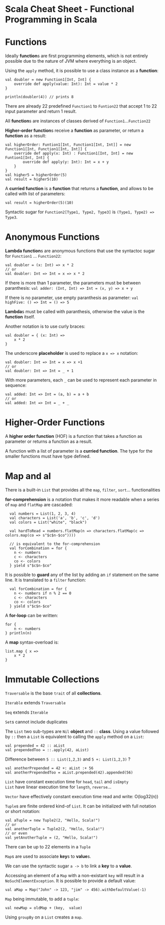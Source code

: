 # Scala Cheat Sheet - Functional Programming in Scala

Functions
=========

Ideally **function**s are first programming elements, which is not entirely possible due to the nature of JVM where everything is an object.

Using the `apply` method, it is possible to use a class instance as a **function**:
```
val doubler = new Function1[Int, Int] {
    override def apply(value: Int): Int = value * 2
}

println(doubler(4)) // prints 8
```

There are already 22 predefined ``Function1`` to ``Funtion22`` that accept 1 to 22 input parameter and return 1 result.

All **function**s are instances of classes derived of `Function1`...`Function22`

**Higher-order function**s receive a **function** as parameter, or return a **function** as a result:
```
val higherOrder: Funtion1[Int, Function1[Int, Int]] = new Function1[Int, Function1[Int, Int]] {
    override def apply(x: Int) : Function1[Int, Int] = new Funtion1[Int, Int] {
        override def apply(y: Int): Int = x + y
    }
}
val higher5 = higherOrder(5)
val result = higher5(10)
```

A **curried function** is a **function** that returns a **function**, and allows to be called with list of parameters:
```
val result = higherOrder(5)(10)
```

Syntactic sugar for `Function2[Type1, Type2, Type3]` is `(Type1, Type2) => Type3`.

Anonymous Functions
===================

**Lambda function**s are anonymous functions that use the syntactoc sugar for `Function1` ... `Function22`:
```
val doubler = (x: Int) => x * 2
// or
val doubler: Int => Int = x => x * 2
```

If there is more than 1 parameter, the parameters must be between paranthesis: `val adder: (Int, Int) => Int = (x, y) => x + y`

If there is no parameter, use empty paranthesis as parameter: `val highFive: () => Int = () => 5`

**Lambda**s must be called with paranthesis, otherwise the value is the **function** itself.

Another notation is to use curly braces:
```
val doubler = { (x: Int) =>
    x * 2
}
```

The underscore **placeholder** is used to replace a `x => x` notation:
```
val doubler: Int => Int = x => x +1
// or
val doubler: Int => Int = _ + 1
```

With more parameters, each `_` can be used to represent each parameter in sequence:
```
val added: Int => Int = (a, b) = a + b
// or
val added: Int => Int = _ + _
```

Higher-Order Functions
======================

A **higher order function** (HOF)  is a function that takes a function as parameter or returns a function as a result.

A function with a list of parameter is a **curried function**. The type for the smaller functions must have type defined.

Map and al
==========

There is a built-in `List` that provides all the `map`, `filter`, `sort`... functionalities

**for-comprehension** is a notation that makes it more readable when a series of `map` and `flatMap` are cascaded:
```
  val numbers = List(1, 2, 3, 4)
  val characters = List('a', 'b', 'c', 'd')
  val colors = List("white", "black")

  val hardToRead = numbers.flatMap(n => characters.flatMap(c => colors.map(co => s"$c$n-$co"))))

  // is equivalent to the for-comprehension
  val forCombination = for {
    n <- numbers
    c <- characters
    co <- colors
  } yield s"$c$n-$co"

```

It is possible to **guard** any of the list by adding an `if` statement on the same line. It is translated to a `filter` function:
```
  val forCombination = for {
    n <- numbers if n % 2 == 0
    c <- characters
    co <- colors
  } yield s"$c$n-$co"

```
A **for-loop** can be written:
```
for {
    n <- numbers
} println(n)
```
A **map** syntax-overload is:
```
list.map { x =>
    x * 2
}
```

Immutable Collections
=====================

`Traversable` is the base `trait` of all **collections**.

`Iterable` extends `Traversable`

`Seq` extends `Iterable`

`Set`s cannot include duplicates

The `List` two sub-types are `Nil` **object** and `::` **class**. Using a value followed by `::` then a `List` is equivalent to calling the `apply` method on a `List`:
```
val prepended = 42 :: aList
val prependedToo = ::.apply(42, aList)
```
Difference between `5 :: List(1,2,3)` and `5 +: List(1,2,3)` ?
```
val anotherPrepended = 42 +: aList :+ 56
val anotherPrependedToo = aList.prepended(42).appended(56)
```

`List` have constant execution time for `head`, `tail` and `isEmpty`  
`List` have linear execution time for `length`, `reverse`...  

`Vector` have effectively constant execution time  read and write: O(log32(n))

`Tuple`s are finite ordered kind-of `List`. It can be initialized with full notation or short notation:
```
val aTuple = new Tuple2(2, "Hello, Scala!")
// or
val anotherTuple = Tuple2(2, "Hello, Scala!")
// or even 
val yetAnotherTuple = (2, "Hello, Scala!")
```

There can be up to 22 elements in a `Tuple`

`Map`s are used to associate **key**s to **value**s.

We can use the syntactic sugar `a -> b` to link a **key** to a **value**.

Accessing an element of a `Map` with a non-existant `key` will result in a `NoSuchElementException`. It is possible to provide a default value:
```
val aMap = Map("John" -> 123, "jim" -> 456).withDefaultValue(-1)
```
`Map` being immutable, to add a `tuple`:
```
val newMap = oldMap + (key,  value)
```
Using `groupBy` on a `List` creates a `map`.
